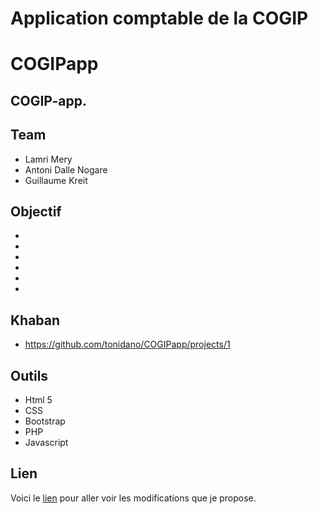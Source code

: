 # Application comptable de la COGIP

# COGIPapp

## COGIP-app.

## Team

* Lamri Mery
* Antoni Dalle Nogare
* Guillaume Kreit

## Objectif 

* 
* 
* 
* 
* 
* 
## Khaban

* https://github.com/tonidano/COGIPapp/projects/1

## Outils 

* Html 5
* CSS
* Bootstrap 
* PHP
* Javascript 

## Lien

Voici le [lien]() pour aller voir les modifications que je propose.
